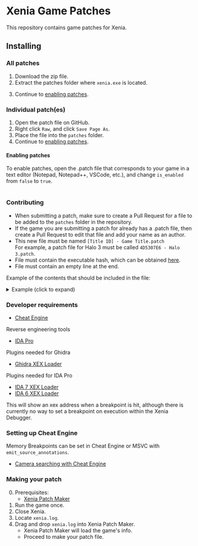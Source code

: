 # Xenia Game Patches
This repository contains game patches for Xenia.

## Installing

### All patches
1. Download the <!--[zip](https://github.com/xenia-canary/game-patches/archive/main.zip)--> zip file.
2. Extract the patches folder where `xenia.exe` is located.
<!-- <br>![](https://raw.githubusercontent.com/xenia-canary/game-patches/main/images/patches.png) -->
3. Continue to [enabling patches](#enabling-patches).

### Individual patch(es)
1. Open the patch file on GitHub.
2. Right click `Raw`, and click `Save Page As`.
3. Place the file into the `patches` folder.
4. Continue to [enabling patches](#enabling-patches).

#### Enabling patches
To enable patches, open the .patch file that corresponds to your game in a text editor (Notepad, Notepad++, VSCode, etc.), and change `is_enabled` from `false` to `true`.

#
### Contributing
 * When submitting a patch, make sure to create a Pull Request for a file to be added to the `patches` folder in the repository.
 * If the game you are submitting a patch for already has a .patch file, then create a Pull Request to edit that file and add your name as an author.
 * This new file must be named `[Title ID] - Game Title.patch`
 <br>For example, a patch file for Halo 3 must be called `4D5307E6 - Halo 3.patch`.
 * File must contain the executable hash, which can be obtained [here](#Obtaining-XEX-hash).
 * File must contain an empty line at the end.

Example of the contents that should be included in the file:
<details><summary>Example (click to expand)</summary>

```toml
title_name = "Blue Dragon"
title_id = "4D5307DF"

[[patch]]
    name = "Enable Wireframe"
    desc = "Significantly impacts performance. Useful for viewing aspects of levels."
    author = "illusion"
    is_enabled = false

    [[patch.be32]]
        address = 0x82132D68
        value = 0x39600001

[[patch]]
    name = "Enable Camera Bounding Box"
    author = "illusion"
    is_enabled = false

    [[patch.be32]]
        address = 0x821340B0
        value = 0x39600001

[[patch]]
    name = "60 FPS (WIP)"
    desc = "Work-in-progress, can be improved upon by others. Causes softlocks in battles."
    author = "illusion"
    is_enabled = false

    [[patch.be32]]
        address = 0x820ce6bc # Will need to find a way to write 3f00 rather than nop.
        value = 0x60000000
    [[patch.be32]]
        address = 0x821a0640
        value = 0x60000000
    [[patch.be32]]
        address = 0x8273664c
        value = 0x60000000
    [[patch.be16]]
        address = 0x82DEC57C # Game speed
        value = 0x3f00
    [[patch.be16]]
        address = 0x82DDA880 # Battle speed; disabling this avoids softlocks, but doubles speed.
        value = 0x3f00
    [[patch.be32]]
        address = 0x8246ab68 # Vsync flip rate
        value = 0x39400001
```
</details>

### Developer requirements
  * [Cheat Engine](https://www.cheatengine.org)

Reverse engineering tools
  * [IDA Pro](https://hex-rays.com/ida-pro/)

Plugins needed for Ghidra
  * [Ghidra XEX Loader](https://github.com/zeroKilo/XEXLoaderWV/releases)

Plugins needed for IDA Pro
  * [IDA 7 XEX Loader](https://github.com/emoose/idaxex)
  * [IDA 6 XEX Loader](https://xorloser.com/blog/?p=395)

This will show an xex address when a breakpoint is hit, although there is currently no way to set a breakpoint on execution within the Xenia Debugger.

### Setting up Cheat Engine
Memory Breakpoints can be set in Cheat Engine or MSVC with `emit_source_annotations`.
  * [Camera searching with Cheat Engine](https://github.com/emoose/xenia/issues/9)

 ### Making your patch
 0. Prerequisites:
    * [Xenia Patch Maker](https://github.com/oSerenity/Xenia-Patch-Maker)
1. Run the game once.
2. Close Xenia.
3. Locate `xenia.log`.
4. Drag and drop `xenia.log` into Xenia Patch Maker.
    * Xenia Patch Maker will load the game's info.
    * Proceed to make your patch file.
